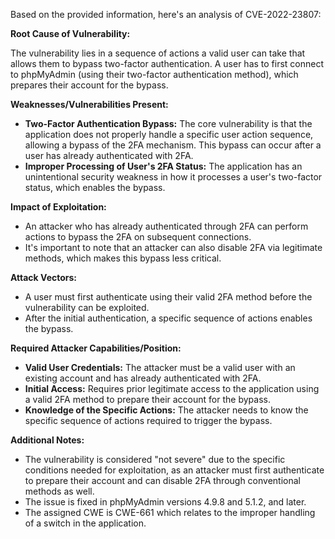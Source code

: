 Based on the provided information, here's an analysis of CVE-2022-23807:

**Root Cause of Vulnerability:**

The vulnerability lies in a sequence of actions a valid user can take that allows them to bypass two-factor authentication. A user has to first connect to phpMyAdmin (using their two-factor authentication method), which prepares their account for the bypass.

**Weaknesses/Vulnerabilities Present:**

- **Two-Factor Authentication Bypass:** The core vulnerability is that the application does not properly handle a specific user action sequence, allowing a bypass of the 2FA mechanism. This bypass can occur after a user has already authenticated with 2FA.
- **Improper Processing of User's 2FA Status:** The application has an unintentional security weakness in how it processes a user's two-factor status, which enables the bypass.

**Impact of Exploitation:**

- An attacker who has already authenticated through 2FA can perform actions to bypass the 2FA on subsequent connections.
- It's important to note that an attacker can also disable 2FA via legitimate methods, which makes this bypass less critical.

**Attack Vectors:**

- A user must first authenticate using their valid 2FA method before the vulnerability can be exploited.
- After the initial authentication, a specific sequence of actions enables the bypass.

**Required Attacker Capabilities/Position:**

- **Valid User Credentials:** The attacker must be a valid user with an existing account and has already authenticated with 2FA.
- **Initial Access:** Requires prior legitimate access to the application using a valid 2FA method to prepare their account for the bypass.
- **Knowledge of the Specific Actions:** The attacker needs to know the specific sequence of actions required to trigger the bypass.

**Additional Notes:**

- The vulnerability is considered "not severe" due to the specific conditions needed for exploitation, as an attacker must first authenticate to prepare their account and can disable 2FA through conventional methods as well.
- The issue is fixed in phpMyAdmin versions 4.9.8 and 5.1.2, and later.
- The assigned CWE is CWE-661 which relates to the improper handling of a switch in the application.